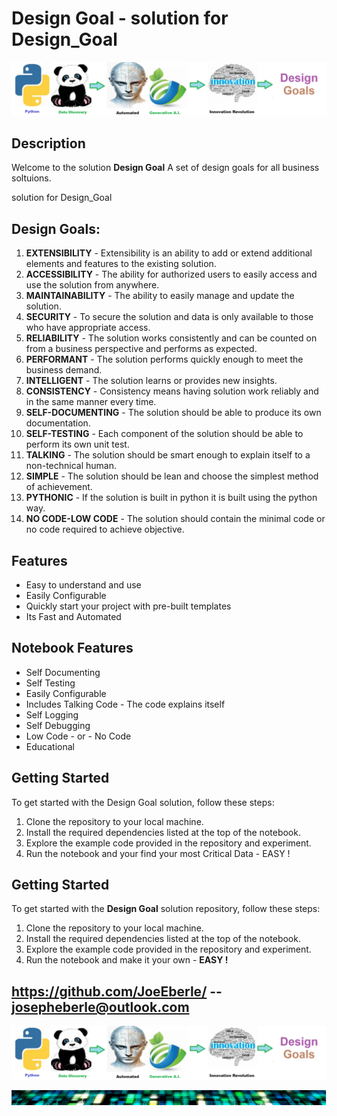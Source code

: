 # Design Goal - solution for Design_Goal

![Code Logo](code.png)

## Description

Welcome to the solution **Design Goal** 
A set of design goals for all business soltuions. 

solution for Design_Goal 

## Design Goals:
1. **EXTENSIBILITY** - Extensibility is an ability to add or extend additional elements and features to the existing solution.
2. **ACCESSIBILITY** - The ability for authorized users to easily access and use the solution from anywhere.
3. **MAINTAINABILITY** - The ability to easily manage and update the solution.
4. **SECURITY** - To secure the solution and data is only available to those who have appropriate access.
5. **RELIABILITY** - The solution works consistently and can be counted on from a business perspective and performs as expected.
6. **PERFORMANT** - The solution performs quickly enough to meet the business demand.
7. **INTELLIGENT** - The solution learns or provides new insights.
8. **CONSISTENCY** - Consistency means having solution work reliably and in the same manner every time.
9. **SELF-DOCUMENTING** - The solution should be able to produce its own documentation.
10. **SELF-TESTING** - Each component of the solution should be able to perform its own unit test.
11. **TALKING** - The solution should be smart enough to explain itself to a non-technical human.
12. **SIMPLE** - The solution should be lean and choose the simplest method of achievement.
13. **PYTHONIC** - If the solution is built in python it is built using the python way.
14. **NO CODE-LOW CODE** - The solution should contain the minimal code or no code required to achieve objective.


## Features

- Easy to understand and use  
- Easily Configurable 
- Quickly start your project with pre-built templates
- Its Fast and Automated


## Notebook Features

- Self Documenting 
- Self Testing 
- Easily Configurable
- Includes Talking Code - The code explains itself
- Self Logging 
- Self Debugging 
- Low Code - or - No Code
- Educational 

## Getting Started

To get started with the Design Goal solution, follow these steps:

1. Clone the repository to your local machine.
2. Install the required dependencies listed at the top of the notebook.
3. Explore the example code provided in the repository and experiment.
4. Run the notebook and your find your most Critical Data - EASY !

## Getting Started
To get started with the **Design Goal** solution repository, follow these steps:
1. Clone the repository to your local machine.
2. Install the required dependencies listed at the top of the notebook.
3. Explore the example code provided in the repository and experiment.
4. Run the notebook and make it your own - **EASY !**
    
## https://github.com/JoeEberle/ -- josepheberle@outlook.com 
    
![Developer](developer.png)

![Brand](brand.png)
